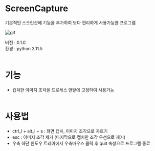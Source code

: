 # ScreenCapture
기본적인 스크린샷에 기능을 추가하여 보다 편리하게 사용가능한 프로그램

![gif](https://github.com/user-attachments/assets/dcb27574-19de-4a0c-a18b-9ff5a72428db)

버전 : 0.1.0\
환경 : python 3.11.5
<br/><br/>
# 기능
* 캡처한 이미지 조각을 프로세스 맨앞에 고정하여 사용가능
<br/><br/>
# 사용법
* ctrl_l + alt_l + s : 화면 캡처, 이미지 조각으로 자르기
* esc : 이미지 조각 제거 (마지막으로 캡처한 조각 우선으로 제거)
* 우측 하단 윈도우 트레이에서 우측마우스 클릭 후 quit 속성으로 프로그램 종료
<br/><br/>
